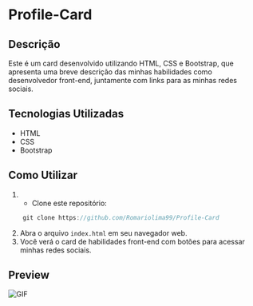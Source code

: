 # Profile-Card


<!-- ![Preview do Card](assets/profile.jpeg) -->

## Descrição

Este é um card desenvolvido utilizando HTML, CSS e Bootstrap, que apresenta uma breve descrição das minhas habilidades como desenvolvedor front-end, juntamente com links para as minhas redes sociais.

## Tecnologias Utilizadas

- HTML
- CSS
- Bootstrap

## Como Utilizar

1. - Clone este repositório:
```js
    git clone https://github.com/Romariolima99/Profile-Card
 ```
2. Abra o arquivo `index.html` em seu navegador web.
3. Você verá o card de habilidades front-end com botões para acessar minhas redes sociais.


## Preview

<img src="https://i.imgur.com/zlxJ0w5.png" alt="GIF" data-canonical-src="https://i.imgur.com/zlxJ0w5.png" style="max-width: 50%;">

